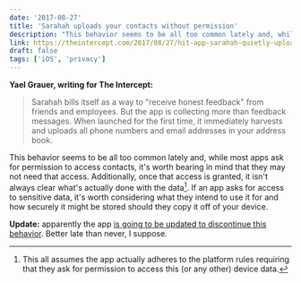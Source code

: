 ```yaml
---
date: '2017-08-27'
title: 'Sarahah uploads your contacts without permission'
description: "This behavior seems to be all too common lately and, while most apps ask for permission to access contacts, it's worth bearing in mind that they may not need that access. Additionally, once that access is granted, it isn't always clear what's actually done with the data."
link: https://theintercept.com/2017/08/27/hit-app-sarahah-quietly-uploads-your-address-book/
draft: false
tags: ['iOS', 'privacy']
---
```


**Yael Grauer, writing for The Intercept:**

> Sarahah bills itself as a way to "receive honest feedback" from friends and employees. But the app is collecting more than feedback messages. When launched for the first time, it immediately harvests and uploads all phone numbers and email addresses in your address book.<!-- excerpt -->

This behavior seems to be all too common lately and, while most apps ask for permission to access contacts, it's worth bearing in mind that they may not need that access. Additionally, once that access is granted, it isn't always clear what's actually done with the data[^1]. If an app asks for access to sensitive data, it's worth considering what they intend to use it for and how securely it might be stored should they copy it off of your device.

**Update:** apparently the app [is going to be updated to discontinue this behavior](https://threatpost.com/anonymous-messaging-app-sarahah-to-halt-collection-of-user-data-with-next-update/127668/). Better late than never, I suppose.

[^1]: This all assumes the app actually adheres to the platform rules requiring that they ask for permission to access this (or any other) device data.
